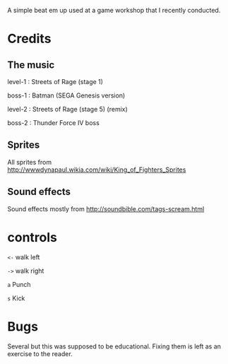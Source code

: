 A simple beat em up used at a game workshop that I recently conducted.

# Credits

## The music

level-1 : Streets of Rage (stage 1)

boss-1  : Batman (SEGA Genesis version)

level-2 : Streets of Rage (stage 5) (remix)

boss-2  : Thunder Force IV boss

## Sprites

All sprites from http://wwwdynapaul.wikia.com/wiki/King_of_Fighters_Sprites

## Sound effects

Sound effects mostly from http://soundbible.com/tags-scream.html

# controls

`<-` walk left

`->` walk right

`a` Punch

`s` Kick

# Bugs

Several but this was supposed to be educational. Fixing them is left as an exercise to the reader.
